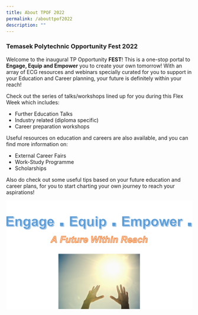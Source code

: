 ```yaml
---
title: About TPOF 2022
permalink: /abouttpof2022
description: ""
---
```

### **Temasek Polytechnic Opportunity Fest 2022**

Welcome to the inaugural TP Opportunity **FEST**! This is a one-stop portal to **Engage, Equip and Empower** you to create your own tomorrow! With an array of ECG resources and webinars specially curated for you to support in your Education and Career planning, your future is definitely within your reach!

Check out the series of talks/workshops lined up for you during this Flex Week which includes:

- Further Education Talks
- Industry related (diploma specific)
- Career preparation workshops

Useful resources on education and careers are also available, and you can find more information on:

- External Career Fairs
- Work-Study Programme
- Scholarships

Also do check out some useful tips based on your future education and career plans, for you to start charting your own journey to reach your aspirations!

![](/images/Theme.png)